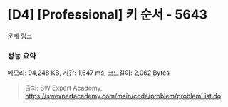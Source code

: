 # [D4] [Professional] 키 순서 - 5643 

[문제 링크](https://swexpertacademy.com/main/code/problem/problemDetail.do?contestProbId=AWXQsLWKd5cDFAUo) 

### 성능 요약

메모리: 94,248 KB, 시간: 1,647 ms, 코드길이: 2,062 Bytes



> 출처: SW Expert Academy, https://swexpertacademy.com/main/code/problem/problemList.do